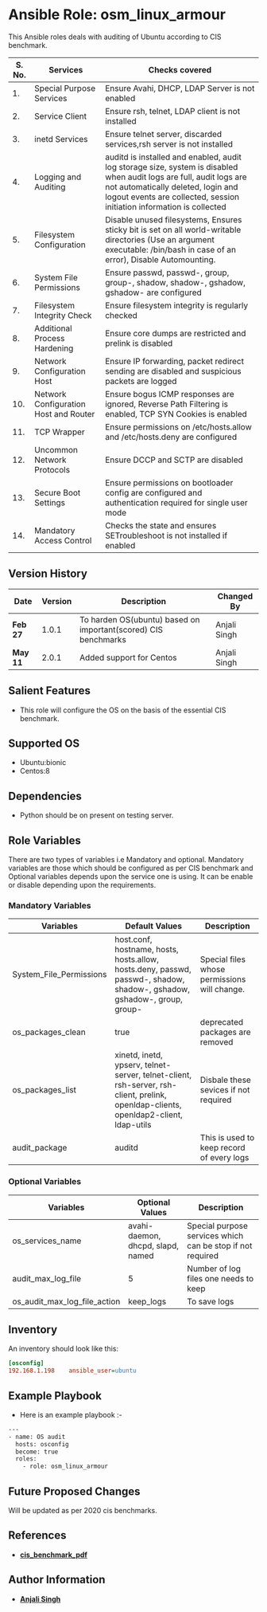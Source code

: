 Ansible Role: osm_linux_armour
==============================

This Ansible roles deals with auditing of Ubuntu according to CIS benchmark.

|  **S. No.**    |**Services**           |**Checks covered**|
|----------------|-----------------------|----------------------------------|
|1.  |Special Purpose Services           |Ensure Avahi, DHCP, LDAP Server is not enabled|
|2.  |Service Client                     |Ensure rsh, telnet, LDAP client is not installed|
|3.  |inetd Services                     |Ensure telnet server, discarded services,rsh server is not installed|
|4.  |Logging and Auditing               |auditd is installed and enabled, audit log storage size, system is disabled when audit logs are full, audit logs are not automatically deleted, login and logout events are collected, session initiation information is collected|
|5.  |Filesystem Configuration           |Disable unused filesystems, Ensures sticky bit is set on all world-writable directories (Use an argument executable: /bin/bash in case of an error), Disable Automounting.|
|6.  |System File Permissions            |Ensure passwd, passwd-, group, group-, shadow, shadow-, gshadow, gshadow- are configured|
|7.  |Filesystem Integrity Check         |Ensure filesystem integrity is regularly checked|
|8.  |Additional Process Hardening       |Ensure core dumps are restricted and prelink is disabled|
|9.  |Network Configuration Host         |Ensure IP forwarding, packet redirect sending are disabled and suspicious packets are logged|
|10. |Network Configuration Host and Router|Ensure bogus ICMP responses are ignored, Reverse Path Filtering is enabled, TCP SYN Cookies is enabled|
|11. |TCP Wrapper                        |Ensure permissions on /etc/hosts.allow and /etc/hosts.deny are configured|
|12. |Uncommon Network Protocols         |Ensure DCCP and SCTP are disabled|
|13. |Secure Boot Settings               |Ensure permissions on bootloader config are configured and authentication required for single user mode|
|14. |Mandatory Access Control           |Checks the state and ensures SETroubleshoot is not installed if enabled|


Version History
---------------
|**Date**   | **Version**| **Description**                   | **Changed By** |
|---------- |------------|-----------------------------------|----------------|
|**Feb 27** | 1.0.1 | To harden OS(ubuntu) based on important(scored) CIS benchmarks | Anjali Singh |
|**May 11** | 2.0.1 | Added support for Centos                      | Anjali Singh |

Salient Features
----------------
* This role will configure the OS on the basis of the essential CIS benchmark.

Supported OS
------------
  * Ubuntu:bionic
  * Centos:8

Dependencies
------------
* Python should be on present on testing server.

Role Variables
--------------
There are two types of variables i.e Mandatory and optional. Mandatory variables are those which should be configured as per CIS benchmark and Optional variables depends upon the service one is using. It can be enable or disable depending upon the requirements.

### Mandatory Variables

|**Variables**| **Default Values**| **Description**|
|-------------|-------------------|----------------|
| System_File_Permissions | host.conf, hostname, hosts, hosts.allow, hosts.deny, passwd, passwd-, shadow, shadow-, gshadow, gshadow-, group, group- | Special files whose permissions will change. |
|os_packages_clean| true |deprecated packages are removed|
|os_packages_list| xinetd, inetd, ypserv, telnet-server, telnet-client, rsh-server, rsh-client, prelink, openldap-clients, openldap2-client, ldap-utils| Disbale these sevices if not required |
|audit_package |auditd     |This is used to keep record of every logs|

### Optional Variables

|**Variables**| **Optional Values**| **Description**|
|-------------|--------------------|---------------|
| os_services_name | avahi-daemon, dhcpd, slapd, named | Special purpose services which can be stop if not required|
|audit_max_log_file | 5 | Number of log files one needs to keep|
|os_audit_max_log_file_action| keep_logs | To save logs |

Inventory
----------
An inventory should look like this:
```ini
[osconfig]                 
192.168.1.198    ansible_user=ubuntu    
```

Example Playbook
----------------

* Here is an example playbook :-

```sh
---
- name: OS audit
  hosts: osconfig
  become: true
  roles:
    - role: osm_linux_armour
```

Future Proposed Changes
-----------------------
Will be updated as per 2020 cis benchmarks.

References
----------
- **[cis_benchmark_pdf](http://gauss.ececs.uc.edu/Courses/c6056/lectures/ubuntu-18.04-LTS.pdf)**

Author Information
------------------

- **[Anjali Singh](mailto:anjali.singh@opstree.com)**
